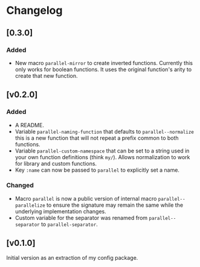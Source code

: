 # Changelog

## [0.3.0]

### Added

- New macro `parallel-mirror` to create inverted functions. Currently
  this only works for boolean functions. It uses the original
  function's arity to create that new function.

## [v0.2.0]

### Added

- A README.
- Variable `parallel-naming-function` that defaults to
  `parallel--normalize` this is a new function that will not repeat a
  prefix common to both functions.
- Variable `parallel-custom-namespace` that can be set to a string
  used in your own function definitions (think `my/`). Allows
  normalization to work for library and custom functions.
- Key `:name` can now be passed to `parallel` to explicitly set a
  name.

### Changed

- Macro `parallel` is now a public version of internal macro
  `parallel--parallelize` to ensure the signature may remain the same
  while the underlying implementation changes.
- Custom variable for the separator was renamed from
  `parallel--separator` to `parallel-separator`.

## [v0.1.0]

Initial version as an extraction of my config package.

